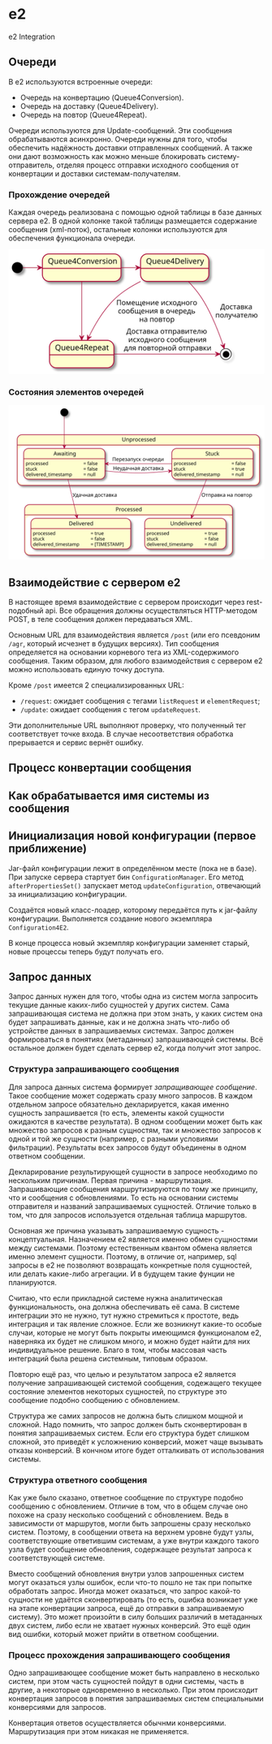 # e2

e2 Integration

## Очереди

В e2 используются встроенные очереди:

* Очередь на конвертацию (Queue4Conversion).
* Очередь на доставку (Queue4Delivery).
* Очередь на повтор (Queue4Repeat).

Очереди используются для Update-сообщений. Эти сообщения обрабатываются асинхронно.
Очереди нужны для того, чтобы обеспечить надёжность доставки отправленных сообщений.
А также они дают возможность как можно меньше блокировать систему-отправитель,
отделяя процесс отправки исходного сообщения от конвертации и доставки
системам-получателям.

### Прохождение очередей

Каждая очередь реализована с помощью одной таблицы в базе данных сервера e2.
В одной колонке такой таблицы размещается содержание сообщения (xml-поток),
остальные колонки используются для обеспечения функционала очереди.

![](documentation/e2.%20Прохождение%20очередей.svg)

### Состояния элементов очередей

![](documentation/e2.%20Состояния%20элемента%20очереди.svg)

## Взаимодействие с сервером e2

В настоящее время взаимодействие с сервером происходит через
rest-подобный api. Все обращения должны осуществляться HTTP-методом
POST, в теле сообщения должен передаваться XML.

Основным URL для взаимодействия является `/post` (или его псевдоним
`/agr`, который исчезнет в будущих версиях). Тип сообщения определяется
на основании корневого тега из XML-содержимого сообщения. Таким образом,
для любого взаимодействия с сервером e2 можно использовать единую точку
доступа.

Кроме `/post` имеется 2 специализированных URL:

* `/request`: ожидает сообщения с тегами `listRequest` и
  `elementRequest`;
* `/update`: ожидает сообщения с тегом `updateRequest`.

Эти дополнительные URL выполняют проверку, что полученный тег
соответствует точке входа. В случае несоответствия обработка прерывается
и сервис вернёт ошибку.


## Процесс конвертации сообщения


## Как обрабатывается имя системы из сообщения

## Инициализация новой конфигурации (первое приближение)

Jar-файл конфигурации лежит в определённом месте (пока не в базе). При
запуске сервера стартует бин `ConfigurationManager`. Его метод
`afterPropertiesSet()` запускает метод `updateConfiguration`, отвечающий
за инициализацию конфигурации.

Создаётся новый класс-лоадер, которому передаётся путь к jar-файлу
конфигурации. Выполняется создание нового экземпляра `Configuration4E2`.

В конце процесса новый экземпляр конфигурации заменяет старый, новые
процессы теперь будут получать его.

## Запрос данных

Запрос данных нужен для того, чтобы одна из систем могла запросить текущие
данные каких-либо сущностей у других систем. Сама запрашивающая система не должна
при этом знать, у каких систем она будет запрашивать данные, как и не должна
знать что-либо об устройстве данных в запрашиваемых системах. Запрос должен
формироваться в понятиях (метаданных) запрашивающей системы. Всё остальное
должен будет сделать сервер e2, когда получит этот запрос.

### Структура запрашивающего сообщения

Для запроса данных система формирует *запращивающее сообщение*. Такое сообщение
может содержать сразу много запросов. В каждом отдельном запросе обязательно
декларируется, какая именно сущность запрашивается (то есть, элементы какой
сущности ожидаются в качестве результата). В одном сообщении может быть как
множество запросов к разным сущностям, так и множество запросов к одной и той
же сущности (например, с разными условиями фильтрации). Результаты всех
запросов будут объединены в одном ответном сообщении.

Декларирование результирующей сущности в запросе необходимо по нескольким
причинам. Первая причина - маршрутизация. Запрашивающие сообщения
маршрутизируются по тому же принципу, что и сообщения с обновлениями. То есть
на основании системы отправителя и названий запрашиваемых сущностей. Отличие
только в том, что для запросов используется отдельная таблица маршрутов.

Основная же причина указывать запрашиваемую сущность - концептуальная. Назначением
e2 является именно обмен сущностями между системами. Поэтому естественным квантом
обмена является именно элемент сущности. Поэтому, в отличие от, например, sql
запросы в e2 не позволяют возвращать конкретные поля сущностей, или делать какие-либо
агрегации. И в будущем такие фунции не планируются.

Считаю, что если прикладной системе нужна аналитическая функциональность, она должна
обеспечивать её сама. В системе интеграции это не нужно, тут нужно стремиться к
простоте, ведь интеграция и так явление сложное. Если же возникнут какие-то особые
случаи, которые не могут быть покрыты имеющимся функционалом e2, наверняка их будет
не слишком много, и можно будет найти для них индивидуальное решение. Благо в том,
чтобы массовая часть интеграций была решена системным, типовым образом.

Повторю ещё раз, что целью и результатом запроса e2 является получение
запрашивающей системой сообщения, содежащего текущее состояние элементов
некоторых сущностей, по структуре это сообщение подобно сообщению с обновлением.

Структура же самих запросов не должна быть слишком мощной и сложной. Надо помнить,
что запрос должен быть сконвертирован в понятия запрашиваемых систем. Если его
структура будет слишком сложной, это приведёт к усложнению конверсий, может
чаще вызывать отказы конверсий. В кончном итоге будет отталкивать от использования
системы.


### Структура ответного сообщения 

Как уже было сказано, ответное сообщение по структуре подобно сообщению с
обновлением. Отличие в том, что в общем случае оно похоже на сразу несколько
сообщений с обновлением. Ведь в зависимости от маршрутов, могли быть запрошены
сразу несколько систем. Поэтому, в сообщении ответа на верхнем уровне будут
узлы, соответствующие ответившим системам, а уже внутри каждого такого узла
будет сообщение обновления, содержащее результат запроса к соответствующей
системе.

Вместо сообщений обновления внутри узлов запрошенных систем могут оказаться узлы
ошибок, если что-то пошло не так при попытке обработать запрос. Иногда может
оказаться, что запрос какой-то сущности не удаётся сконвертировать (то есть,
ошибка возникает уже на этапе конвертации запроса, ещё до отправки в запрашиваемую
систему). Это может произойти в силу больших различий в метаданных двух систем,
либо если не хватает нужных конверсий. Это ещё один вид ошибки, который может
прийти в ответном сообщении.

### Процесс прохождения запрашивающего сообщения

Одно запрашивающее сообщение может быть направлено в несколько систем, при этом
часть сущностей пойдут в одни системы, часть в другие, а некоторые одновременно
в несколько. При этом происходит конвертация запросов в понятия запрашиваемых
систем специальными конверсиями для запросов.

Конвертация ответов осуществляется обычнми конверсиями. Маршрутизация при этом
никакая не применяется.
